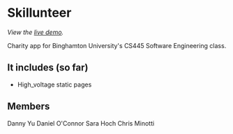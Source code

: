 Skillunteer
================================

*View the [live demo](http://swole-app.herokuapp.com).*

Charity app for Binghamton University's CS445 Software Engineering class.

It includes (so far)
-------------------------

* High_voltage static pages

Members
-------------------------
Danny Yu
Daniel O'Connor
Sara Hoch
Chris Minotti